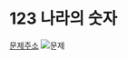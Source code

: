 # 123 나라의 숫자
[문제주소](https://programmers.co.kr/learn/courses/30/lessons/12899?language=python3#)
![문제](https://user-images.githubusercontent.com/73567433/116339472-74f7a400-a818-11eb-9dc5-491f0aa23a49.png)

